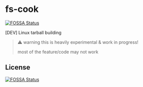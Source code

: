 # fs-cook
[![FOSSA Status](https://app.fossa.com/api/projects/git%2Bgithub.com%2FRandomCoderOrg%2Ffs-cook.svg?type=shield)](https://app.fossa.com/projects/git%2Bgithub.com%2FRandomCoderOrg%2Ffs-cook?ref=badge_shield)

[DEV] Linux tarball building
> ⚠️ warning this is heavily experimental & work in progress!
>
> most of the feature/code may not work

## License
[![FOSSA Status](https://app.fossa.com/api/projects/git%2Bgithub.com%2FRandomCoderOrg%2Ffs-cook.svg?type=large)](https://app.fossa.com/projects/git%2Bgithub.com%2FRandomCoderOrg%2Ffs-cook?ref=badge_large)
